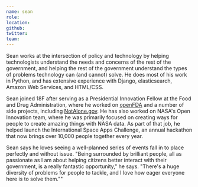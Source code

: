 ```yaml
---
name: sean
role:
location:
github:
twitter:
team:
---
```


Sean works at the intersection of policy and technology by helping technologists understand the needs and concerns of the rest of the government, and helping the rest of the government understand the types of problems technology can (and cannot) solve. He does most of his work in Python, and has extensive experience with Django, elasticsearch, Amazon Web Services, and HTML/CSS.

Sean joined 18F after serving as a Presidential Innovation Fellow at the Food and Drug Administration, where he worked on [openFDA](https://open.fda.gov) and a number of side projects, including [NotAlone.gov](https://notalone.gov). He has also worked on NASA's Open Innovation team, where he was primarily focused on creating ways for people to create amazing things with NASA data. As part of that job, he helped launch the International Space Apps Challenge, an annual hackathon that now brings over 10,000 people together every year.

Sean says he loves seeing a well-planned series of events fall in to place perfectly and without issue. "Being surrounded by brilliant people, all as passionate as I am about helping citizens better interact with their government, is a really fantastic opportunity," he says. "There's a huge diversity of problems for people to tackle, and I love how eager everyone here is to solve them.""	
